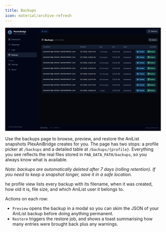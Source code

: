 ```yaml
---
title: Backups
icon: material/archive-refresh
---
```


![Backups view](../img/screenshots/backups.png)

Use the backups page to browse, preview, and restore the AniList snapshots PlexAniBridge creates for you. The page has two stops: a profile picker at `/backups` and a detailed table at `/backups/{profile}`. Everything you see reflects the real files stored in `PAB_DATA_PATH/backups`, so you always know what is available.

_Note: backups are automatically deleted after 7 days (rolling retention). If you need to keep a snapshot longer, save it in a safe location._

he profile view lists every backup with its filename, when it was created, how old it is, file size, and which AniList user it belongs to.

Actions on each row:

- `Preview` opens the backup in a modal so you can skim the JSON of your AniList backup before doing anything permanent.
- `Restore` triggers the restore job, and shows a toast summarising how many entries were brought back plus any warnings.
